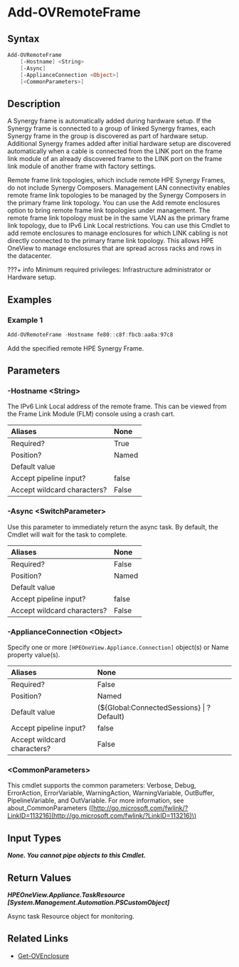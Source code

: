 ﻿---
description: Add remote HPE Synergy Frame to Composer.
---

# Add-OVRemoteFrame

## Syntax

```powershell
Add-OVRemoteFrame
    [-Hostname] <String>
    [-Async]
    [-ApplianceConnection <Object>]
    [<CommonParameters>]
```

## Description

A Synergy frame is automatically added during hardware setup. If the Synergy frame is connected to a group of linked Synergy frames, each Synergy frame in the group is discovered as part of hardware setup.  Additional Synergy frames added after initial hardware setup are discovered automatically when a cable is connected from the LINK port on the frame link module of an already discovered frame to the LINK port on the frame link module of another frame with factory settings.

Remote frame link topologies, which include remote HPE Synergy Frames, do not include Synergy Composers. Management LAN connectivity enables remote frame link topologies to be managed by the Synergy Composers in the primary frame link topology. You can use the Add remote enclosures option to bring remote frame link topologies under management. The remote frame link topology must be in the same VLAN as the primary frame link topology, due to IPv6 Link Local restrictions.  You can use this Cmdlet to add remote enclosures to manage enclosures for which LINK cabling is not directly connected to the primary frame link topology. This allows HPE OneView to manage enclosures that are spread across racks and rows in the datacenter.

???+ info
Minimum required privileges: Infrastructure administrator or Hardware setup.

## Examples

###  Example 1 

```powershell
Add-OVRemoteFrame -Hostname fe80::c8f:fbcb:aa8a:97c8
```

Add the specified remote HPE Synergy Frame.

## Parameters

### -Hostname &lt;String&gt;

The IPv6 Link Local address of the remote frame.  This can be viewed from the Frame Link Module (FLM) console using a crash cart.

| Aliases | None |
| :--- | :--- |
| Required? | True |
| Position? | Named |
| Default value |  |
| Accept pipeline input? | false |
| Accept wildcard characters? | False |

### -Async &lt;SwitchParameter&gt;

Use this parameter to immediately return the async task.  By default, the Cmdlet will wait for the task to complete.

| Aliases | None |
| :--- | :--- |
| Required? | False |
| Position? | Named |
| Default value |  |
| Accept pipeline input? | false |
| Accept wildcard characters? | False |

### -ApplianceConnection &lt;Object&gt;

Specify one or more `[HPEOneView.Appliance.Connection]` object(s) or Name property value(s).

| Aliases | None |
| :--- | :--- |
| Required? | False |
| Position? | Named |
| Default value | (${Global:ConnectedSessions} &vert; ? Default) |
| Accept pipeline input? | false |
| Accept wildcard characters? | False |

### &lt;CommonParameters&gt;

This cmdlet supports the common parameters: Verbose, Debug, ErrorAction, ErrorVariable, WarningAction, WarningVariable, OutBuffer, PipelineVariable, and OutVariable. For more information, see about\_CommonParameters \([http://go.microsoft.com/fwlink/?LinkID=113216](http://go.microsoft.com/fwlink/?LinkID=113216)\)

## Input Types

_**None.  You cannot pipe objects to this Cmdlet.**_

## Return Values

_**HPEOneView.Appliance.TaskResource [System.Management.Automation.PSCustomObject]**_

Async task Resource object for monitoring.

## Related Links

* [Get-OVEnclosure](get-ovenclosure.md)
